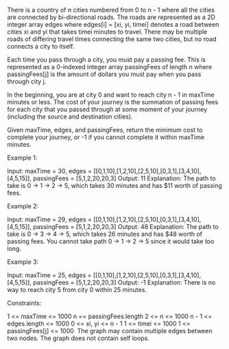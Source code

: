 There is a country of n cities numbered from 0 to n - 1 where all the cities
are connected by bi-directional roads. The roads are represented as a 2D
integer array edges where edges[i] = [xi, yi, timei] denotes a road between
cities xi and yi that takes timei minutes to travel. There may be multiple
roads of differing travel times connecting the same two cities, but no road
connects a city to itself.

Each time you pass through a city, you must pay a passing fee. This is
represented as a 0-indexed integer array passingFees of length n where
passingFees[j] is the amount of dollars you must pay when you pass through
city j.

In the beginning, you are at city 0 and want to reach city n - 1 in maxTime
minutes or less. The cost of your journey is the summation of passing fees
for each city that you passed through at some moment of your journey
(including the source and destination cities).

Given maxTime, edges, and passingFees, return the minimum cost to complete
your journey, or -1 if you cannot complete it within maxTime minutes.


Example 1:




Input: maxTime = 30, edges =
[[0,1,10],[1,2,10],[2,5,10],[0,3,1],[3,4,10],[4,5,15]], passingFees =
[5,1,2,20,20,3]
Output: 11
Explanation: The path to take is 0 -> 1 -> 2 -> 5, which takes 30 minutes and
has $11 worth of passing fees.


Example 2:




Input: maxTime = 29, edges =
[[0,1,10],[1,2,10],[2,5,10],[0,3,1],[3,4,10],[4,5,15]], passingFees =
[5,1,2,20,20,3]
Output: 48
Explanation: The path to take is 0 -> 3 -> 4 -> 5, which takes 26 minutes and
has $48 worth of passing fees.
You cannot take path 0 -> 1 -> 2 -> 5 since it would take too long.


Example 3:


Input: maxTime = 25, edges =
[[0,1,10],[1,2,10],[2,5,10],[0,3,1],[3,4,10],[4,5,15]], passingFees =
[5,1,2,20,20,3]
Output: -1
Explanation: There is no way to reach city 5 from city 0 within 25
minutes.



Constraints:


1 <= maxTime <= 1000
n == passingFees.length
2 <= n <= 1000
n - 1 <= edges.length <= 1000
0 <= xi, yi <= n - 1
1 <= timei <= 1000
1 <= passingFees[j] <= 1000 
The graph may contain multiple edges between two nodes.
The graph does not contain self loops.




